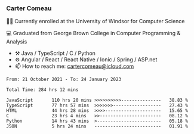 ### Carter Comeau

🙋‍♂️ Currently enrolled at the University of Windsor for Computer Science

💻 Graduated from George Brown College in Computer Programming & Analysis

- ⚒️ Java / TypeScript / C / Python
- ⚙️ Angular / React / React Native / Ionic / Spring / ASP.net
- 📫 How to reach me: cartercomeau@icloud.com

<!--START_SECTION:waka-->

```text
From: 21 October 2021 - To: 24 January 2023

Total Time: 284 hrs 12 mins

JavaScript       110 hrs 20 mins >>>>>>>>>>---------------   38.83 %
TypeScript       77 hrs 57 mins  >>>>>>>------------------   27.43 %
HTML             44 hrs 28 mins  >>>>---------------------   15.65 %
C                23 hrs 4 mins   >>-----------------------   08.12 %
Python           14 hrs 43 mins  >------------------------   05.18 %
JSON             5 hrs 24 mins   -------------------------   01.91 %
```

<!--END_SECTION:waka-->
